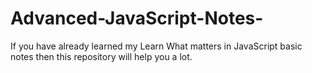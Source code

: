 # Advanced-JavaScript-Notes-
If you have already learned my Learn What matters in JavaScript basic notes then this repository will help you a lot.  
